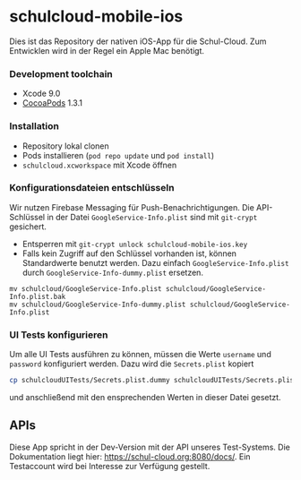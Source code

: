 # schulcloud-mobile-ios
Dies ist das Repository der nativen iOS-App für die Schul-Cloud. Zum Entwicklen wird in der Regel ein Apple Mac benötigt.

### Development toolchain
- Xcode 9.0
- [CocoaPods](https://cocoapods.org/) 1.3.1

### Installation
- Repository lokal clonen
- Pods installieren (`pod repo update` und `pod install`)
- `schulcloud.xcworkspace` mit Xcode öffnen

### Konfigurationsdateien entschlüsseln
Wir nutzen Firebase Messaging für Push-Benachrichtigungen. Die API-Schlüssel in der Datei `GoogleService-Info.plist` sind mit `git-crypt` gesichert.
- Entsperren mit `git-crypt unlock schulcloud-mobile-ios.key`
- Falls kein Zugriff auf den Schlüssel vorhanden ist, können Standardwerte benutzt werden. Dazu einfach `GoogleService-Info.plist` durch `GoogleService-Info-dummy.plist` ersetzen.
```
mv schulcloud/GoogleService-Info.plist schulcloud/GoogleService-Info.plist.bak
mv schulcloud/GoogleService-Info-dummy.plist schulcloud/GoogleService-Info.plist
```

### UI Tests konfigurieren
Um alle UI Tests ausführen zu können, müssen die Werte `username` und `password` konfiguriert werden. Dazu wird die `Secrets.plist` kopiert
```bash
cp schulcloudUITests/Secrets.plist.dummy schulcloudUITests/Secrets.plist
```
und anschließend mit den ensprechenden Werten in dieser Datei gesetzt.

## APIs
Diese App spricht in der Dev-Version mit der API unseres Test-Systems.
Die Dokumentation liegt hier: https://schul-cloud.org:8080/docs/.
Ein Testaccount wird bei Interesse zur Verfügung gestellt.

